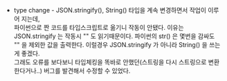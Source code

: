 - type change - JSON.stringify(), String()
  타입을 계속 변경하면서 작업이 이루어 지는데,  
  파이썬으로 짠 코드를 타입스크립트로 옮기니 작동이 안됐다. 이유는 JSON.stringify 는 작동시 "" 도 읽기때문이다. 파이썬의 str() 은 몇번을 감싸도 "" 을 제외한 값을 출력한다.
  이럴경우 JSON.stringify 가 아니라 String() 을 쓰는게 좋겠다.  
  그래도 오류를 보다보니 타입체킹을 똑바로 안했던(스트링을 다시 스트링으로 변환한다거나..) 버그를 발견해서 수정할 수 있었다.

